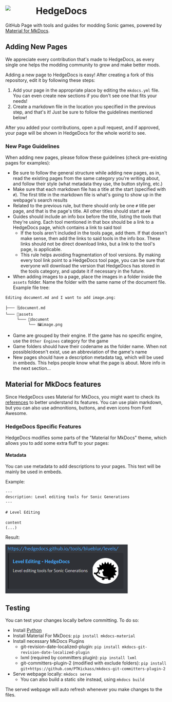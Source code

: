 <h1>
    <a href="#hedgedocs">
        <img width="95" align="left" src="https://raw.githubusercontent.com/HedgeDocs/HedgeDocs.github.io/main/docs/assets/images/favicon.png">
    </a>
    HedgeDocs
</h1>

GitHub Page with tools and guides for modding Sonic games, powered by [Material for MkDocs](https://squidfunk.github.io/mkdocs-material/).

## Adding New Pages
We appreciate every contribution that's made to HedgeDocs, as every single one helps the modding community to grow and make better mods.

Adding a new page to HedgeDocs is easy! After creating a fork of this repository, edit it by following these steps:
1. Add your page in the appropriate place by editing the `mkdocs.yml` file. You can even create new sections if you don't see one that fits your needs!
2. Create a markdown file in the location you specified in the previous step, and that's it! Just be sure to follow the guidelines mentioned below!

After you added your contributions, open a pull request, and if approved, your page will be shown in HedgeDocs for the whole world to see.

### New Page Guidelines
When adding new pages, please follow these guidelines (check pre-existing pages for examples):

- Be sure to follow the general structure while adding new pages, as in, read the existing pages from the same category you're writing about, and follow their style (what metadata they use, the button styling, etc.)
- Make sure that each markdown file has a title at the start (specified with `#`). The first title in the markdown file is what's going to show up in the webpage's search results
- Related to the previous rule, but there should only be one `#` title per page, and that is the page's title. All other titles should start at `##`
- Guides should include an info box before the title, listing the tools that they're using. Each tool mentioned in that box should be a link to a HedgeDocs page, which contains a link to said tool
    - If the tools aren't included in the tools page, add them. If that doesn't make sense, then add the links to said tools in the info box. These links should not be direct download links, but a link to the tool's page, is applicable.
    - This rule helps avoiding fragmentation of tool versions. By making every tool link point to a HedgeDocs tool page, you can be sure that everyone will download the version that HedgeDocs has stored in the tools category, and update it if necessary in the future.
- When adding images to a page, place the images in a folder inside the `assets` folder. Name the folder with the same name of the document file. Example file tree:
```
Editing document.md and I want to add image.png:

├─── 🗒️document.md
└─── 📁assets
     └─── 📁document
          └── 🖼️image.png
```
- Game are grouped by their engine. If the game has no specific engine, use the `Other Engines` category for the game
- Game folders should have their codename as the folder name. When not possible/doesn't exist, use an abbreviation of the game's name
- New pages should have a description metadata tag, which will be used in embeds. This helps people know what the page is about. More info in the next section...

## Material for MkDocs features
Since HedgeDocs uses Material for MkDocs, you might want to check its [references](https://squidfunk.github.io/mkdocs-material/reference/) to better understand its features. You can use plain markdown, but you can also use admonitions, buttons, and even icons from Font Awesome.

### HedgeDocs Specific Features
HedgeDocs modifies some parts of the "Material for MkDocs" theme, which allows you to add some extra fluff to your pages:

#### Metadata
You can use metadata to add descriptions to your pages. This text will be mainly be used in embeds.

Example:
```
---
description: Level editing tools for Sonic Generations
---

# Level Editing

content
(...)
```

Result:

![](assets/embed.png)


## Testing
You can test your changes locally before committing. To do so:

- Install [Python](https://www.python.org/downloads/)
- Install Material For MkDocs: `pip install mkdocs-material`
- Install necessary MkDocs Plugins
    - git-revision-date-localized-plugin: `pip install mkdocs-git-revision-date-localized-plugin`
    - lxml (required by committers plugin): `pip install lxml`
    - git-committers-plugin-2 (modified with exclude folders): `pip install git+https://github.com/PTKickass/mkdocs-git-committers-plugin-2`
- Serve webpage locally: `mkdocs serve`
  - You can also build a static site instead, using `mkdocs build`
 
The served webpage will auto refresh whenever you make changes to the files.
